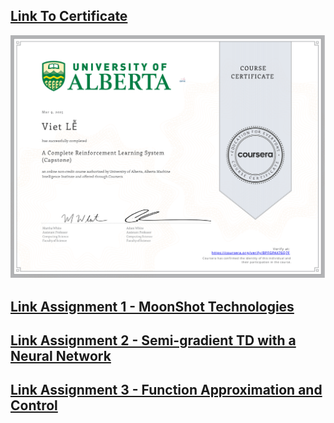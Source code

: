 ## [Link To Certificate](https://coursera.org/share/55f0131b09dfb36c00dc532c9e73725f)
<img src="Coursera BPFGPAX76Q7F.png">

## [Link Assignment 1 - MoonShot Technologies](https://github.com/VietSE173577/Reinforcement-Learning-Course/blob/main/coursera_course/Course4-A%Complete%Reinforcement%Learning%System%(Capstone)/module2_assignment1/Assignment1-v2.ipynb)

## [Link Assignment 2 - Semi-gradient TD with a Neural Network](https://github.com/VietSE173577/Reinforcement-Learning-Course/blob/main/coursera_course/Course4-A%Complete%Reinforcement%Learning%System%(Capstone)/module5_assignment2/Course4ProgrammingAssignment2-v4.ipynb)

## [Link Assignment 3 - Function Approximation and Control](https://github.com/VietSE173577/Reinforcement-Learning-Course/blob/main/coursera_course/Course4-A%Complete%Reinforcement%Learning%System%(Capstone)/module6_assignment3/assignment.ipynb)
